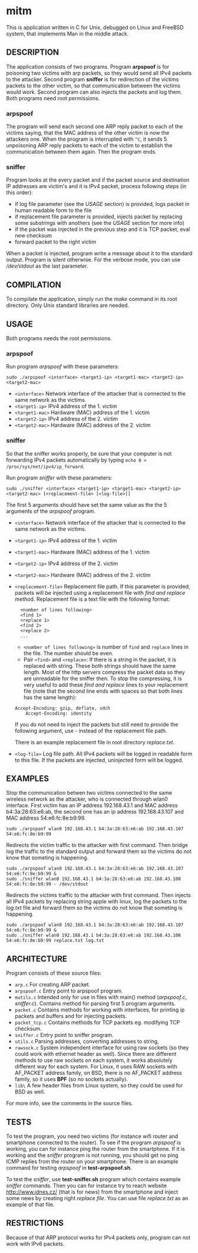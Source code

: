mitm
===

This is application written in C for Unix, debugged on Linux and FreeBSD system, that implements Man in the middle attack.

DESCRIPTION
---

The application consists of two programs. Program **arpspoof** is for poisoning two victims with arp packets, so they would send all IPv4 packets to the attacker. Second program **sniffer** is for redirection of the victims packets to the other victim, so that communication between the victims would work. Second program can also injects the packets and log them. Both programs need root permissions.

### arpspoof ###
The program will send each second one ARP reply packet to each of the victims saying, that the MAC address of the other victim is now the attackers one. When the program is interrupted with `^C`, it sends 5 unpoisoning ARP reply packets to each of the victim to establish the communication between them again. Then the program ends.

### sniffer ###
Program looks at the every packet and if the packet source and destination IP addresses are victim's and it is IPv4 packet, process following steps (in this order):
- if log file parameter (see the *USAGE* section) is provided, logs packet in human readable form to the file
- if replacement file parameter is provided, injects packet by replacing some substrings with anothers (see the *USAGE* section for more info)
- if the packet was injected in the previous step and it is TCP packet, eval new checksum
- forward packet to the right victim

When a packet is injected, program write a message about it to the standard output. Program is silent otherwise. For the verbose mode, you can use */dev/stdout* as the last parameter.

COMPILATION
---

To compilate the application, simply run the *make* command in its root directory. Only Unix standard libraries are needed.

USAGE
---

Both programs needs the root permissions.

### arpspoof ###

Run program *arpspoof* with these parameters:

	sudo ./arpspoof <interface> <target1-ip> <target1-mac> <target2-ip> <target2-mac>

- `<interface>`
	Network interface of the attacker that is connected to the same network as the victims.
- `<target1-ip>`
	IPv4 address of the 1. victim
- `<target1-mac>`
	Hardware (MAC) address of the 1. victim
- `<target2-ip>`
	IPv4 address of the 2. victim
- `<target2-mac>`
	Hardware (MAC) address of the 2. victim

### sniffer ###

So that the sniffer works properly, be sure that your computer is not forwarding IPv4
packets automatically by typing `echo 0 > /proc/sys/net/ipv4/ip_forward`.

Run program *sniffer* with these parameters:

	sudo ./sniffer <interface> <target1-ip> <target1-mac> <target2-ip> <target2-mac> [<replacement-file> [<log-file>]]

The first 5 arguments should have set the same value as the the 5 arguments of the *arpspoof* program.

- `<interface>`
	Network interface of the attacker that is connected to the same network as the victims.
- `<target1-ip>`
	IPv4 address of the 1. victim
- `<target1-mac>`
	Hardware (MAC) address of the 1. victim
- `<target2-ip>`
	IPv4 address of the 2. victim
- `<target2-mac>`
	Hardware (MAC) address of the 2. victim
- `<replacement-file>`
	Replacement file path.
	If this parameter is provided, packets will be injected using a replacement file with *find and replace* method. Replacement file is a text file with the following format:
	
		<number of lines following>
		<find 1>
		<replace 1>
		<find 2>
		<replace 2>
		...

	- `<number of lines following>` is number of `find` and `replace` lines in the file. The number should be even.
	- Pair `<find>` and `<replace>`: If there is a string *<find>* in the packet, it is replaced with *<replace>* string. These both strings should have the same length.
	Most of the http servers compress the packet data so they are unreadable for the sniffer then. To stop the compressing, it is very useful to add these *find and replace* lines to your replacement file (note that the second line ends with spaces so that both lines has the same length):
	```
	Accept-Encoding: gzip, deflate, sdch
		Accept-Encoding: identity           
	```
	If you do not need to inject the packets but still need to provide the following argument, use *-* instead of the replacement file path.

	There is an example replacement file in root directory *replace.txt*.

- `<log-file>`
	Log file path. All IPv4 packets will be logged in readable form to this file. If the packets are injected, uninjected form will be logged.

EXAMPLES
---

Stop the communication betwen two victims connected to the same wireless network as the attacker, who is connected through wlan0 interface. First victim has an IP address 192.168.43.1 and MAC address b4:3a:28:63:e6:ab, the second one has an ip address 192.168.43.107 and MAC address 54:e6:fc:8e:b9:99.

	sudo ./arpspoof wlan0 192.168.43.1 b4:3a:28:63:e6:ab 192.168.43.107 54:e6:fc:8e:b9:99

Redirects the victim traffic to the attacker with first command. Then bridge log the traffic to the standard output and forward them so the victims do not know that someting is happening.

	sudo ./arpspoof wlan0 192.168.43.1 b4:3a:28:63:e6:ab 192.168.43.107 54:e6:fc:8e:b9:99 &
	sudo ./sniffer wlan0 192.168.43.1 b4:3a:28:63:e6:ab 192.168.43.108 54:e6:fc:8e:b9:99 - /dev/stdout 

Redirects the victims traffic to the attacker with first command. Then injects all IPv4 packets by replacing string apple with linux, log the packets to the *log.txt* file and forward them so the victims do not know that someting is happening.

	sudo ./arpspoof wlan0 192.168.43.1 b4:3a:28:63:e6:ab 192.168.43.107 54:e6:fc:8e:b9:99 &
	sudo ./sniffer wlan0 192.168.43.1 b4:3a:28:63:e6:ab 192.168.43.108 54:e6:fc:8e:b9:99 replace.txt log.txt 

ARCHITECTURE
---

Program consists of these source files:
- `arp.c`
	For creating ARP packet.
- `arpspoof.c`
	Entry point to arpspoof program.
- `mutils.c`
	Intended only for use in files with main() method (*arpspoof.c*, *sniffer.c*).
 	Contains method for parsing first 5 program arguments.
- `packet.c`
	Contains methods for working with interfaces, for printing ip packets and buffers and for injecting packets.
- `packet_tcp.c`
	Contains methods for TCP packets eg. modifying TCP checksum.
- `sniffer.c`
	Entry point to sniffer program.
- `utils.c`
	Parsing addresses, converting addresses to string,
- `rawsock.c`
	System independent interface for using raw sockets (so they could work
	with ethernet header as well).
	Since there are different methods to use raw sockets on each system,
	it works absolutely different way for each system.
	For Linux, it uses RAW sockets with AF_PACKET address family, on BSD, there is no
	AF_PACKET address family, so it uses **BPF** (so no sockets actually).
- `lib\`
	A few header files from Linux system, so they could be used for BSD as well.

For more info, see the comments in the source files.

TESTS
---

To test the program, you need two victims (for instance wifi router and smartphone connected to the router). To see if the program *arpspoof* is working, you can for instance ping the router from the smartphone. If it is working and the *sniffer* program is not running, you should get no ping ICMP replies from the router on your smartphone. There is an example command for testing *arpspoof* in **test-arpspoof.sh**.

To test the *sniffer*, use **test-sniffer.sh** program which contains example *sniffer* commands. Then you can for instance try to reach website http://www.idnes.cz/ (that is for news) from the smartphone and inject some news by creating right *replace file*. You can use file *replace.txt* as an example of that file.

RESTRICTIONS
---

Because of that ARP protocol works for IPv4 packets only, program can not work with IPv6 packets.